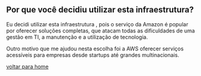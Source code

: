 ## Por que você decidiu utilizar esta infraestrutura?

Eu decidi utilizar esta infraestrutura , pois o serviço da Amazon é popular por oferecer soluções completas, que atacam todas as dificuldades de uma gestão em TI, a manutenção e a utilização de tecnologia.

Outro motivo que me ajudou nesta escolha foi a AWS oferecer serviços acessíveis para empresas desde startups até grandes multinacionais.

[voltar para home](index.md)